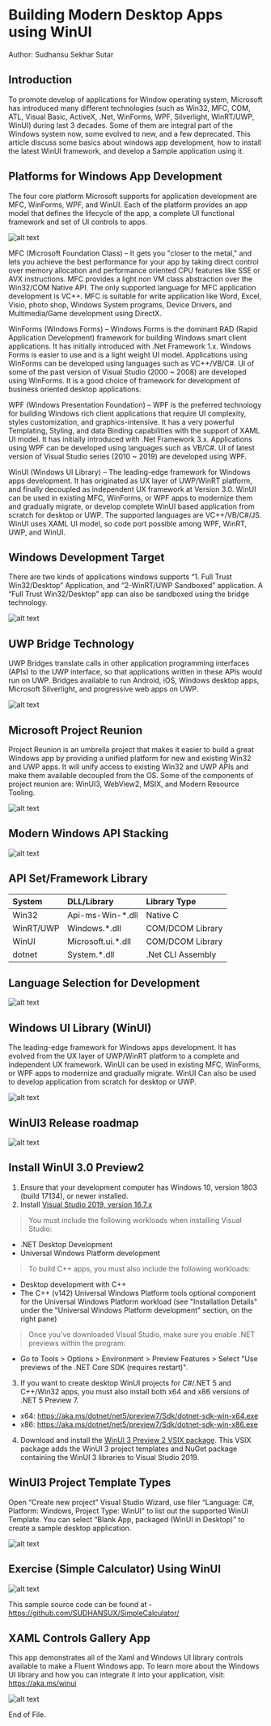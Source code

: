 # Building Modern Desktop Apps using WinUI
Author: Sudhansu Sekhar Sutar

## Introduction
To promote develop of applications for Window operating system, Microsoft has introduced many different technologies (such as Win32, MFC, COM, ATL, Visual Basic, ActiveX, .Net, WinForms, WPF, Silverlight, WinRT/UWP, WinUI) during last 3 decades. Some of them are integral part of the Windows system now, some evolved to new, and a few deprecated. This article discuss some basics about windows app development, how to install the latest WinUI framework, and develop a Sample application using it.

## Platforms for Windows App Development
The four core platform Microsoft supports for application development are MFC, WinForms, WPF, and WinUI. Each of the platform provides an app model that defines the lifecycle of the app, a complete UI functional framework and set of UI controls to apps. 

![alt text](../Images/Win_Dev_Platform.png)

MFC (Microsoft Foundation Class) – It gets you "closer to the metal," and lets you achieve the best performance for your app by taking direct control over memory allocation and performance oriented CPU features like SSE or AVX instructions. MFC provides a light non VM class abstraction over the Win32/COM Native API. The only supported language for MFC application development is VC++. MFC is suitable for write application like Word, Excel, Visio, photo shop, Windows System programs, Device Drivers, and Multimedia/Game development using DirectX.

WinForms (Windows Forms) – Windows Forms is the dominant RAD (Rapid Application Development) framework for building Windows smart client applications. It has initially introduced with .Net Framework 1.x. Windows Forms is easier to use and is a light weight UI model. Applications using WinForms can be developed using languages such as VC++/VB/C#. UI of some of the past version of Visual Studio (2000 ~ 2008) are developed using WinForms. It is a good choice of framework for development of business oriented desktop applications.

WPF (Windows Presentation Foundation) – WPF is the preferred technology for building Windows rich client applications that require UI complexity, styles customization, and graphics-intensive. It has a very powerful Templating, Styling, and data Binding capabilities with the support of XAML UI model. It has initially introduced with .Net Framework 3.x. Applications using WPF can be developed using languages such as VB/C#. UI of latest version of Visual Studio series (2010 ~ 2019) are developed using WPF.

WinUI (Windows UI Library) – The leading-edge framework for Windows apps development. It has originated as UX layer of UWP/WinRT platform, and finally decoupled as independent UX framework at Version 3.0. WinUI can be used in existing MFC, WinForms, or WPF apps to modernize them and gradually migrate, or develop complete WinUI based application from scratch for desktop or UWP. The supported languages are VC++/VB/C#/JS. WinUI uses XAML UI model, so code port possible among WPF, WinRT, UWP, and WinUI.

## Windows Development Target
There are two kinds of applications windows supports “1. Full Trust Win32/Desktop” Application, and “2-WinRT/UWP Sandboxed” application. A “Full Trust Win32/Desktop” app can also be sandboxed using the bridge technology.

![alt text](../Images/Dev_Platform_Diagram.png)
 
## UWP Bridge Technology
UWP Bridges translate calls in other application programming interfaces (APIs) to the UWP interface, so that applications written in these APIs would run on UWP. Bridges available to run Android, iOS, Windows desktop apps, Microsoft Silverlight, and progressive web apps on UWP.

![alt text](../Images/UWP_Architecture.png)

## Microsoft Project Reunion
Project Reunion is an umbrella project that makes it easier to build a great Windows app by providing a unified platform for new and existing Win32 and UWP apps. It will unify access to existing Win32 and UWP APIs and make them available decoupled from the OS. Some of the components of project reunion are: WinUI3, WebView2, MSIX, and Modern Resource Tooling.

![alt text](../Images/Evolving_Windows_Platform.jpg)

## Modern Windows API Stacking

![alt text](../Images/How_to_call_WinRT_API.png)

## API Set/Framework Library

| System        | DLL/Library        | Library Type      |
|:------------- |:-------------------|:------------------|
| Win32         | Api-ms-Win-*.dll   | Native C          |
| WinRT/UWP     | Windows.*.dll      | COM/DCOM Library  |
| WinUI 		| Microsoft.ui.*.dll | COM/DCOM Library  |
| dotnet 		| System.*.dll       | .Net CLI Assembly |

## Language Selection for Development

![alt text](../Images/X_marks_the_targeted_M_spot.png)

## Windows UI Library (WinUI)
The leading-edge framework for Windows apps development. It has evolved from the UX layer of UWP/WinRT platform to a complete and independent UX framework. WinUI can be used in existing MFC, WinForms, or WPF apps to modernize and gradually migrate. WinUI Can also be used to develop application from scratch for desktop or UWP.

![alt text](../Images/WinUI_3.0_Architecture.png)

## WinUI3 Release roadmap

![alt text](../Images/WinUI-Roadmap-Aug2020.jpg)

## Install WinUI 3.0 Preview2
1.	Ensure that your development computer has Windows 10, version 1803 (build 17134), or newer installed.
2.	Install [Visual Studio 2019, version 16.7.x](https://visualstudio.microsoft.com/vs/)
>You must include the following workloads when installing Visual Studio:
+	.NET Desktop Development
+	Universal Windows Platform development
>To build C++ apps, you must also include the following workloads:
*	Desktop development with C++
*	The C++ (v142) Universal Windows Platform tools optional component for the Universal Windows Platform workload (see "Installation Details" under the "Universal Windows Platform development" section, on the right pane)
>Once you've downloaded Visual Studio, make sure you enable .NET previews within the program:
*	Go to Tools > Options > Environment > Preview Features > Select "Use previews of the .NET Core SDK (requires restart)".
3.	If you want to create desktop WinUI projects for C#/.NET 5 and C++/Win32 apps, you must also install both x64 and x86 versions of .NET 5 Preview 7. 
*	x64: https://aka.ms/dotnet/net5/preview7/Sdk/dotnet-sdk-win-x64.exe
*	x86: https://aka.ms/dotnet/net5/preview7/Sdk/dotnet-sdk-win-x86.exe
4.	Download and install the [WinUI 3 Preview 2 VSIX package](https://aka.ms/winui3/previewdownload). This VSIX package adds the WinUI 3 project templates and NuGet package containing the WinUI 3 libraries to Visual Studio 2019.

## WinUI3 Project Template Types
Open “Create new project” Visual Studio Wizard, use filer “Language: C#, Platform: Windows, Project Type: WinUI” to list out the supported WinUI Template. You can select “Blank App, packaged (WinUI in Desktop)” to create a sample desktop application.

![alt text](../Images/WinUI_3.0_Project_Templates.png)

## Exercise (Simple Calculator) Using WinUI

![alt text](../Images/Simple_Calculator_WinUI.png)
 
This sample source code can be found at - https://github.com/SUDHANSUX/SimpleCalculator/ 

## XAML Controls Gallery App
This app demonstrates all of the Xaml and Windows UI library controls available to make a Fluent Windows app. To learn more about the Windows UI library and how you can integrate it into your application, visit: https://aka.ms/winui 

![alt text](../Images/XAML_Controls_Gallery_App.png)

End of File.
